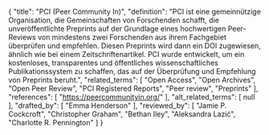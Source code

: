 {
    "title": "PCI (Peer Community In)",
    "definition": "PCI ist eine gemeinnützige Organisation, die Gemeinschaften von Forschenden schafft, die unveröffentlichte Preprints auf der Grundlage eines hochwertigen Peer-Reviews von mindestens zwei Forschenden aus ihrem Fachgebiet überprüfen und empfehlen. Diesen Preprints wird dann ein DOI zugewiesen, ähnlich wie bei einem Zeitschriftenartikel. PCI wurde entwickelt, um ein kostenloses, transparentes und öffentliches wissenschaftliches Publikationssystem zu schaffen, das auf der Überprüfung und Empfehlung von Preprints beruht.",
    "related_terms": [
        "Open Access",
        "Open Archives",
        "Open Peer Review",
        "PCI Registered Reports",
        "Peer review",
        "Preprints"
    ],
    "references": [
        "https://peercommunityin.org/"
    ],
    "alt_related_terms": [
        null
    ],
    "drafted_by": [
        "Emma Henderson"
    ],
    "reviewed_by": [
        "Jamie P. Cockcroft",
        "Christopher Graham",
        "Bethan Iley",
        "Aleksandra Lazić",
        "Charlotte R. Pennington"
    ]
}